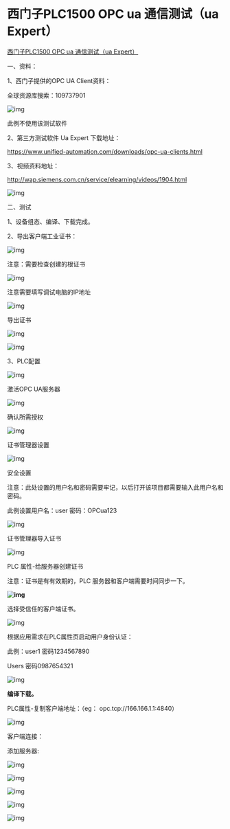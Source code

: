# 西门子PLC1500 OPC ua 通信测试（ua Expert）

[西门子PLC1500 OPC ua 通信测试（ua Expert）](https://www.cnblogs.com/Lion-Ming/p/12317133.html)

一、资料：

1、西门子提供的OPC UA Client资料：

全球资源库搜索：109737901

![img](Imag/1505804-20200216160510526-1116176388.png)

 

 

 此例不使用该测试软件

 

 

2、第三方测试软件 Ua Expert  下载地址：

https://www.unified-automation.com/downloads/opc-ua-clients.html

3、视频资料地址：

http://wap.siemens.com.cn/service/elearning/videos/1904.html

![img](Imag/1505804-20200216154855994-1269764017.png)

 

 

 

二、测试

1、设备组态、编译、下载完成。

2、导出客户端工业证书：

![img](Imag/1505804-20200216154944793-1002452762.png)

 注意：需要检查创建的根证书

 ![img](Imag/1505804-20200216155111252-1823253264.png)

 

 

注意需要填写调试电脑的IP地址

 ![img](Imag/1505804-20200216155123815-806463207.png)

导出证书

![img](Imag/1505804-20200216160758516-1504440036.png)

 

 

 

![img](Imag/1505804-20200216155207818-511606633.png)

 

 3、PLC配置

 ![img](Imag/1505804-20200216155231529-725372834.png)

 

 激活OPC UA服务器

 ![img](Imag/1505804-20200216155247824-1794924002.png)

 

 确认所需授权

 ![img](Imag/1505804-20200216155300204-492132093.png)

 

 证书管理器设置

 ![img](Imag/1505804-20200216155320234-197294659.png)

 

 安全设置

注意：此处设置的用户名和密码需要牢记，以后打开该项目都需要输入此用户名和密码。

此例设置用户名：user  密码：OPCua123

 ![img](Imag/1505804-20200216155405314-6091360.png)

 

 证书管理器导入证书

 ![img](Imag/1505804-20200216155419297-283652747.png)

 

 PLC 属性-给服务器创建证书

注意：证书是有有效期的，PLC 服务器和客户端需要时间同步一下。

 **![img](Imag/1505804-20200216155430222-949646699.png)**

选择受信任的客户端证书。

 ![img](Imag/1505804-20200216155446097-1426432806.png)

 

 根据应用需求在PLC属性页启动用户身份认证：

此例：user1  密码1234567890

Users  密码0987654321

 ![img](Imag/1505804-20200216155540180-1014829732.png)

**编译下载。**

PLC属性-复制客户端地址：（eg： opc.tcp://166.166.1.1:4840）

 ![img](Imag/1505804-20200216155526311-1646206706.png)

 

 

 

 

客户端连接：

添加服务器:

 ![img](Imag/1505804-20200216155554776-572158387.png)

 

 

 ![img](Imag/1505804-20200216155611538-1067312291.png)

 

 ![img](Imag/1505804-20200216155618287-1196141515.png)

 

 ![img](Imag/1505804-20200216155625439-1175706096.png)

 

 ![img](Imag/1505804-20200216155631590-1653652145.png)